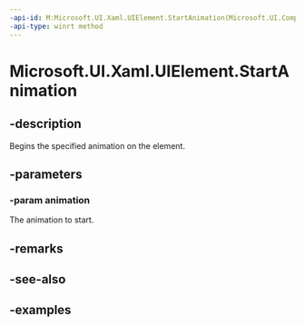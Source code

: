 ```yaml
---
-api-id: M:Microsoft.UI.Xaml.UIElement.StartAnimation(Microsoft.UI.Composition.ICompositionAnimationBase)
-api-type: winrt method
---
```


<!-- Method syntax.
public void UIElement.StartAnimation(ICompositionAnimationBase animation)
-->

# Microsoft.UI.Xaml.UIElement.StartAnimation

## -description
Begins the specified animation on the element.

## -parameters
### -param animation

The animation to start.

## -remarks

## -see-also

## -examples

